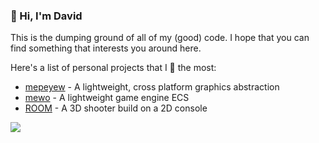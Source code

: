 ### 👋 Hi, I'm David

This is the dumping ground of all of my (good) code. 
I hope that you can find something that interests you around here.

Here's a list of personal projects that I 💖 the most: 
- [mepeyew](https://github.com/davnotdev/mepeyew) - A lightweight, cross platform graphics abstraction
- [mewo](https://github.com/davnotdev/mewo) - A lightweight game engine ECS
- [ROOM](https://github.com/davnotdev/Room) - A 3D shooter build on a 2D console

<!--Get tracked suckas!-->
![](https://hit.yhype.me/github/profile?user_id=91637806)

<!--
**davnotdev/davnotdev** is a ✨ _special_ ✨ repository because its `README.md` (this file) appears on your GitHub profile.

Here are some ideas to get you started:

- 🔭 I’m currently working on ...
- 🌱 I’m currently learning ...
- 👯 I’m looking to collaborate on ...
- 🤔 I’m looking for help with ...
- 💬 Ask me about ...
- 📫 How to reach me: ...
- 😄 Pronouns: ...
- ⚡ Fun fact: ...
-->
